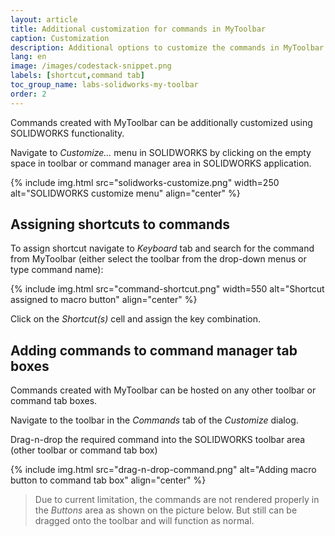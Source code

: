 ```yaml
---
layout: article
title: Additional customization for commands in MyToolbar
caption: Customization
description: Additional options to customize the commands in MyToolbar (adding to command tab boxes, assigning shortcuts, etc.)
lang: en
image: /images/codestack-snippet.png
labels: [shortcut,command tab]
toc_group_name: labs-solidworks-my-toolbar
order: 2
---
```

Commands created with MyToolbar can be additionally customized using SOLIDWORKS functionality.

Navigate to *Customize...* menu in SOLIDWORKS by clicking on the empty space in toolbar or command manager area in SOLIDWORKS application.

{% include img.html src="solidworks-customize.png" width=250 alt="SOLIDWORKS customize menu" align="center" %}

## Assigning shortcuts to commands

To assign shortcut navigate to *Keyboard* tab and search for the command from MyToolbar (either select the toolbar from the drop-down menus or type command name):

{% include img.html src="command-shortcut.png" width=550 alt="Shortcut assigned to macro button" align="center" %}

Click on the *Shortcut(s)* cell and assign the key combination.

## Adding commands to command manager tab boxes

Commands created with MyToolbar can be hosted on any other toolbar or command tab boxes. 

Navigate to the toolbar in the *Commands* tab of the *Customize* dialog.

Drag-n-drop the required command into the SOLIDWORKS toolbar area (other toolbar or command tab box)

{% include img.html src="drag-n-drop-command.png" alt="Adding macro button to command tab box" align="center" %}

> Due to current limitation, the commands are not rendered properly in the *Buttons* area as shown on the picture below. But still can be dragged onto the toolbar and will function as normal.